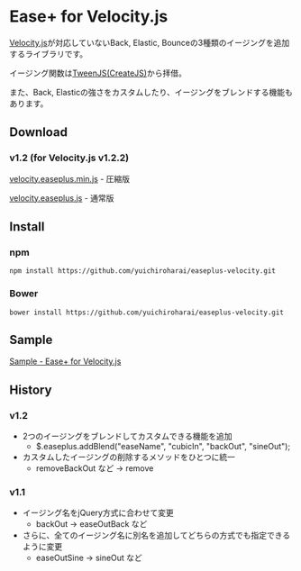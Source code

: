 # Ease+ for Velocity.js

[Velocity.js](http://julian.com/research/velocity/)が対応していないBack, Elastic, Bounceの3種類のイージングを追加するライブラリです。

イージング関数は[TweenJS(CreateJS)](http://createjs.com/TweenJS)から拝借。

また、Back, Elasticの強さをカスタムしたり、イージングをブレンドする機能もあります。

## Download

### v1.2 (for Velocity.js v1.2.2)

[velocity.easeplus.min.js](http://yuichiroharai.github.io/easeplus-velocity/release/1.2/velocity.easeplus.min.js) - 圧縮版

[velocity.easeplus.js](http://yuichiroharai.github.io/easeplus-velocity/release/1.2/velocity.easeplus.js) - 通常版

## Install

### npm
```
npm install https://github.com/yuichiroharai/easeplus-velocity.git
```
### Bower
```
bower install https://github.com/yuichiroharai/easeplus-velocity.git
```

## Sample

[Sample - Ease+ for Velocity.js](http://yuichiroharai.github.io/easeplus-velocity/sample/)

## History

### v1.2

* 2つのイージングをブレンドしてカスタムできる機能を追加
    * $.easeplus.addBlend("easeName", "cubicIn", "backOut", "sineOut");
* カスタムしたイージングの削除するメソッドをひとつに統一
    * removeBackOut など → remove

### v1.1

* イージング名をjQuery方式に合わせて変更
    * backOut → easeOutBack など
* さらに、全てのイージング名に別名を追加してどちらの方式でも指定できるように変更
    * easeOutSine → sineOut など
